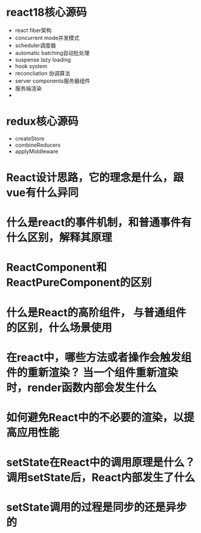 # react18核心源码

- react fiber架构
- concurrent mode并发模式
- scheduler调度器
- automatic batching自动批处理
- suspense lazy loading
- hook system
- reconcliation 协调算法
- server components服务器组件
- 服务端渲染
- 

# redux核心源码

- createStore
- combineReducers
- applyMiddleware

# React设计思路，它的理念是什么，跟vue有什么异同



# 什么是react的事件机制，和普通事件有什么区别，解释其原理



# ReactComponent和ReactPureComponent的区别



# 什么是React的高阶组件， 与普通组件的区别，什么场景使用



# 在react中，哪些方法或者操作会触发组件的重新渲染？ 当一个组件重新渲染时，render函数内部会发生什么



# 如何避免React中的不必要的渲染，以提高应用性能



# setState在React中的调用原理是什么？ 调用setState后，React内部发生了什么



# setState调用的过程是同步的还是异步的



